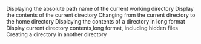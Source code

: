 Displaying the absolute path name of the current working directory
Display the contents of the current directory
Changing from the current directory to the home directory
Displaying the contents of a directory in long format
Display current directory contents,long format, including hidden files
Creating a directory in another directory
